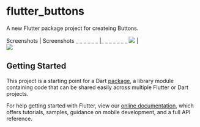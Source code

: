# flutter_buttons

A new Flutter package project for createing Buttons.

Screenshots | Screenshots
_ _ _ _ _ _ |_ _ _ _ _ _ _
![](https://github.com/skaran921/flutter_buttons/blob/master/Screenshot_20191204-131347.jpg) |  
![](https://github.com/skaran921/flutter_buttons/blob/master/Screenshot_20191204-131343.jpg)

## Getting Started

This project is a starting point for a Dart
[package](https://flutter.dev/developing-packages/),
a library module containing code that can be shared easily across
multiple Flutter or Dart projects.

For help getting started with Flutter, view our 
[online documentation](https://flutter.dev/docs), which offers tutorials, 
samples, guidance on mobile development, and a full API reference.
